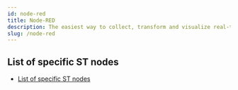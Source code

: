```yaml
---
id: node-red
title: Node-RED
description: The easiest way to collect, transform and visualize real-time data.
slug: /node-red
---
```


## List of specific ST nodes

- [List of specific ST nodes](https://wiki.st.com/stm32mcu/wiki/STM32CubeMonitor:List_of_specific_ST_nodes)

